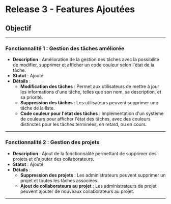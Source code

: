 # Release 3 - Features Ajoutées

## Objectif

---

### Fonctionnalité 1 : Gestion des tâches améliorée
- **Description** : Amélioration de la gestion des tâches avec la possibilité de modifier, supprimer et afficher un code couleur selon l'état de la tâche.
- **Statut** : Ajouté
- **Détails** :
  - **Modification des tâches** : Permet aux utilisateurs de mettre à jour les informations d'une tâche, telles que son nom, sa description, et sa priorité.
  - **Suppression des tâches** : Les utilisateurs peuvent supprimer une tâche de la liste.
  - **Code couleur pour l'état des tâches** : Implémentation d'un système de couleurs pour afficher l'état des tâches, avec des couleurs distinctes pour les tâches terminées, en retard, ou en cours.

---

### Fonctionnalité 2 : Gestion des projets
- **Description** : Ajout de la fonctionnalité permettant de supprimer des projets et d'ajouter des collaborateurs.
- **Statut** : Ajouté
- **Détails** : 
  - **Suppression des projets** : Les administrateurs peuvent supprimer un projet et toutes les tâches associées.
  - **Ajout de collaborateurs au projet** : Les administrateurs de projet peuvent ajouter de nouveaux collaborateurs au projet.

---